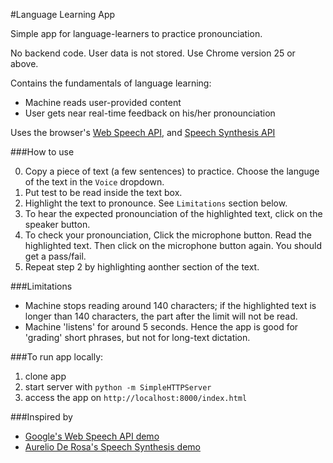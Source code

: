 #Language Learning App

Simple app for language-learners to practice pronounciation.

No backend code.
User data is not stored.
Use Chrome version 25 or above.

Contains the fundamentals of language learning:
- Machine reads user-provided content
- User gets near real-time feedback on his/her pronounciation

Uses the browser's [Web Speech API](http://dvcs.w3.org/hg/speech-api/raw-file/tip/speechapi.html), and [Speech Synthesis API](http://caniuse.com/#feat=speech-synthesis)

###How to use

0. Copy a piece of text (a few sentences) to practice. Choose the languge of the text in the ```Voice``` dropdown.
1. Put test to be read inside the text box.
2. Highlight the text to pronounce. See ```Limitations``` section below.
3. To hear the expected pronounciation of the highlighted text, click on the speaker button.
4. To check your pronounciation, Click the microphone button. Read the highlighted text. Then click on the microphone button again. You should get a pass/fail.
5. Repeat step 2 by highlighting aonther section of the text.

###Limitations
- Machine stops reading around 140 characters; if the highlighted text is longer than 140 characters, the part after the limit will not be read.
- Machine 'listens' for around 5 seconds. Hence the app is good for 'grading' short phrases, but not for long-text dictation.

###To run app locally:

1. clone app
2. start server with ```python -m SimpleHTTPServer```
3. access the app on ```http://localhost:8000/index.html```

###Inspired by
- [Google's Web Speech API demo](https://www.google.com/intl/en/chrome/demos/speech.html)
- [Aurelio De Rosa's Speech Synthesis demo](http://output.jsbin.com/bubamo)
